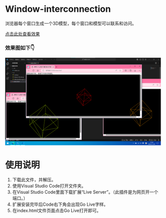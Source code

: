 # Window-interconnection
<p>浏览器每个窗口生成一个3D模型，每个窗口和模型可以联系和访问。</p>
<a href="https://liu-angle.github.io/Window-interconnection">点击此处查看效果</a>
<h3>效果图如下👇</h3>
<img src="https://github.com/Liu-Angle/Window-interconnection/blob/LZJ/效果图.png">
<h1>使用说明</h1>
<ol type="1">
  <li>下载此文件，并解压。</li>
  <li>使用Visual Studio Code打开文件夹。</li>
  <li>在Visual Studio Code里面下载扩展“Live Server”。（此插件是为网页开一个端口。）</li>
  <li>扩展安装完毕后Code右下角会出现Go Live字样。</li>
  <li>在index.html文件页面点击Go Live打开即可。</li>
</ol>

